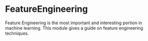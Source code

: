 # FeatureEngineering
Feature Engineering is the most important and interesting portion in machine learning. This module gives a guide on feature engineering techniques. 

